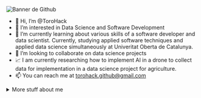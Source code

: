 ![Banner de Github](https://user-images.githubusercontent.com/109081430/178762711-7ef77a17-0f55-4402-b3b3-cdacd9001c92.png)

- 👋 Hi, I’m @ToroHack
- 👀 I’m interested in Data Science and Software Development
- 🌱 I’m currently learning about various skills of a software developer and data scientist. Currently, studying applied software techniques and applied data science simultaneously at Univeritat Oberta de Catalunya.
- 💞️ I’m looking to collaborate on data science projects
- 📈 I am currently researching how to implement AI in a drone to collect data for implementation in a data science project for agriculture.
- 📫 You can reach me at torohack.github@gmail.com


<details>
<summary>
  More stuff about me
</summary>

## My skills 📜

### Web technologies

- JavaScript

- HTML
- CSS
- MySQL
- PostgreSQL (data warehousing)

### Application Development

- Python
- C
  
### Mathematics and statistics
- R
- Python
- Matlab
  
### Electronics
- Arduino
  
### Hacking
- TheHarvester

### Languages 🌐

| Language      | Proficiency                                                               |
| ------------- | ------------------------------------------------------------------------- |
| English       | B2 ([UOC certified](https://seu-electronica.uoc.edu/es/tramites-servicios#verificador-documentos)) Key: 34805440871748ACAF10FC650D16796F|
| Spanish        | Native language                                                           |
| Catalan         | Native language                                                           |

</details>

